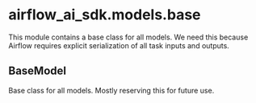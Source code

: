 # airflow_ai_sdk.models.base

This module contains a base class for all models. We need this because
Airflow requires explicit serialization of all task inputs and outputs.

## BaseModel

Base class for all models. Mostly reserving this for future use.

